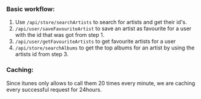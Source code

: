 ### Basic workflow:
1. Use ```/api/store/searchArtists``` to search for artists and get their id's.
2. ```/api/user/saveFavouriteArtist``` to save an artist as favourite for a user with the id that was got from step 1.
3. ```/api/user/getFavouriteArtists``` to get favourite artists for a user
4. ```/api/store/searchAlbums``` to get the top albums for an artist by using the artists id from step 3.

### Caching:
Since itunes only allows to call them 20 times every minute, we are caching every successful request for 24hours.
